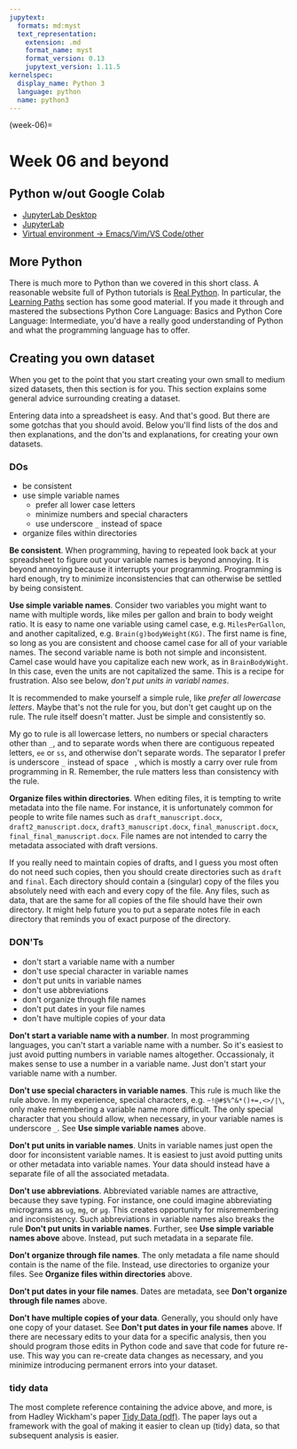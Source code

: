 ```yaml
---
jupytext:
  formats: md:myst
  text_representation:
    extension: .md
    format_name: myst
    format_version: 0.13
    jupytext_version: 1.11.5
kernelspec:
  display_name: Python 3
  language: python
  name: python3
---
```


(week-06)=
# Week 06 and beyond

## Python w/out Google Colab

* <a href="https://github.com/jupyterlab/jupyterlab-desktop" target="_blank">JupyterLab Desktop</a>
* <a href="https://jupyterlab.readthedocs.io/en/latest/" target="_blank">JupyterLab</a>
* <a href="https://docs.python.org/3/library/venv.html">Virtual environment -> Emacs/Vim/VS Code/other</a>

## More Python

There is much more to Python than we covered in this short class.  A
reasonable website full of Python tutorials is <a
href="https://realpython.com/" target="_blank">Real Python</a>.  In
particular, the <a href="https://realpython.com/learning-paths/"
target="_blank">Learning Paths</a> section has some good material.  If
you made it through and mastered the subsections Python Core Language:
Basics and Python Core Language: Intermediate, you'd have a really
good understanding of Python and what the programming language has to
offer.

## Creating you own dataset

When you get to the point that you start creating your own small to
medium sized datasets, then this section is for you.  This section
explains some general advice surrounding creating a dataset.

Entering data into a spreadsheet is easy.  And that's good.  But there
are some gotchas that you should avoid.  Below you'll find lists of
the dos and then explanations, and the don'ts and explanations, for
creating your own datasets.

### DOs

* be consistent
* use simple variable names
  * prefer all lower case letters
  * minimize numbers and special characters
  * use underscore `_` instead of space ` `
* organize files within directories

**Be consistent**. When programming, having to repeated look back at your
spreadsheet to figure out your variable names is beyond annoying.  It is beyond
annoying because it interrupts your programming.  Programming is hard enough,
try to minimize inconsistencies that can otherwise be settled by being
consistent.

**Use simple variable names**.  Consider two variables you might want
to name with multiple words, like miles per gallon and brain to body
weight ratio. It is easy to name one variable using camel case,
e.g. `MilesPerGallon`, and another capitalized,
e.g. `Brain(g)bodyWeight(KG)`.  The first name is fine, so long as you
are consistent and choose camel case for all of your variable names.
The second variable name is both not simple and inconsistent.  Camel
case would have you capitalize each new work, as in `BrainBodyWight`.
In this case, even the units are not capitalized the same.  This is a
recipe for frustration.  Also see below, *don't put units in variabl
names*.

It is recommended to make yourself a simple rule, like *prefer all
lowercase letters*.  Maybe that's not the rule for you, but don't get
caught up on the rule.  The rule itself doesn't matter.  Just be
simple and consistently so.

My go to rule is all lowercase letters, no numbers or special
characters other than `_`, and to separate words when there are
contiguous repeated letters, `ee` or `ss`, and otherwise don't
separate words.  The separator I prefer is underscore `_` instead of
space ` `, which is mostly a carry over rule from programming in R.
Remember, the rule matters less than consistency with the rule.

**Organize files within directories**.  When editing files, it is
tempting to write metadata into the file name.  For instance, it is
unfortunately common for people to write file names such as
`draft_manuscript.docx`, `draft2_manuscript.docx`,
`draft3_manuscript.docx`, `final_manuscript.docx`,
`final_final_manuscript.docx`.  File names are not intended to carry
the metadata associated with draft versions.

If you really need to maintain copies of drafts, and I guess you most
often do not need such copies, then you should create directories such as
`draft` and `final`.  Each directory should contain a (singular) copy
of the files you absolutely need with each and every copy of the file.
Any files, such as data, that are the same for all copies of the file
should have their own directory.  It might help future you to put a
separate notes file in each directory that reminds you of exact
purpose of the directory.

### DON'Ts

* don't start a variable name with a number
* don't use special character in variable names
* don't put units in variable names
* don't use abbreviations
* don't organize through file names
* don't put dates in your file names
* don't have multiple copies of your data

**Don't start a variable name with a number**.  In most programming
languages, you can't start a variable name with a number.  So it's
easiest to just avoid putting numbers in variable names altogether.
Occassionaly, it makes sense to use a number in a variable name.  Just
don't start your variable name with a number.

**Don't use special characters in variable names**.  This rule is much
like the rule above.  In my experience, special characters,
e.g. `~!@#$%^&*()+=,<>/|\`, only make remembering a variable name more
difficult.  The only special character that you should allow, when
necessary, in your variable names is underscore `_`.  See **Use simple
variable names** above.

**Don't put units in variable names**.  Units in variable names just
open the door for inconsistent variable names.  It is easiest to just
avoid putting units or other metadata into variable names.  Your data
should instead have a separate file of all the associated metadata.

**Don't use abbreviations**.  Abbreviated variable names are
attractive, because they save typing.  For instance, one could imagine
abbreviating micrograms as `ug`, `mg`, or `μg`.  This creates
opportunity for misremembering and inconsistency.  Such abbreviations
in variable names also breaks the rule **Don't put units in variable
names**.  Further, see **Use simple variable names above** above.
Instead, put such metadata in a separate file.

**Don't organize through file names**.  The only metadata a file name
should contain is the name of the file.  Instead, use directories to
organize your files.  See **Organize files within directories** above.

**Don't put dates in your file names**.  Dates are metadata, see
**Don't organize through file names** above.

**Don't have multiple copies of your data**.  Generally, you should
only have one copy of your dataset.  See **Don't put dates in your
file names** above.  If there are necessary edits to your data for a
specific analysis, then you should program those edits in Python code
and save that code for future re-use.  This way you can re-create data
changes as necessary, and you minimize introducing permanent errors
into your dataset.

### tidy data

The most complete reference containing the advice above, and more, is
from Hadley Wickham's paper <a
href="https://vita.had.co.nz/papers/tidy-data.pdf"
target="_blank">Tidy Data (pdf)</a>.  The paper lays out a framework
with the goal of making it easier to clean up (tidy) data, so that
subsequent analysis is easier.
